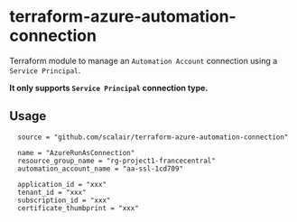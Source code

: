 # terraform-azure-automation-connection

Terraform module to manage an `Automation Account` connection using a `Service Principal`.

**It only supports `Service Principal` connection type.**

## Usage

```hcl
  source = "github.com/scalair/terraform-azure-automation-connection"

  name = "AzureRunAsConnection"
  resource_group_name = "rg-project1-francecentral"
  automation_account_name = "aa-ssl-1cd709"

  application_id = "xxx"
  tenant_id = "xxx"
  subscription_id = "xxx"
  certificate_thumbprint = "xxx"
```

